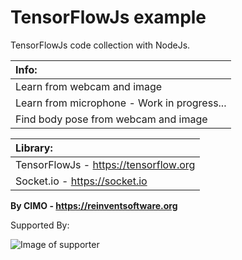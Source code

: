 TensorFlowJs example
==============

TensorFlowJs code collection with NodeJs.

| Info: |
|:---|
| Learn from webcam and image |
| Learn from microphone - Work in progress...|
| Find body pose from webcam and image |

| Library: |
|:---|
| TensorFlowJs - https://tensorflow.org |
| Socket.io - https://socket.io |

<b>By CIMO - https://reinventsoftware.org</b>

Supported By:

![Image of supporter](https://avatars0.githubusercontent.com/u/878437?s=200&v=4)
